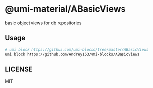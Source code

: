 # @umi-material/ABasicViews

 basic object views for db repositories

## Usage

```sh
# umi block https://github.com/umi-blocks/tree/master/ABasicViews
umi block https://github.com/Andrey153/umi-blocks/ABasicViews
```

## LICENSE

MIT
